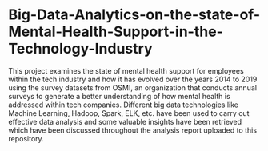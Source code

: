 # Big-Data-Analytics-on-the-state-of-Mental-Health-Support-in-the-Technology-Industry
This project examines the state of mental health support for employees within the tech industry and how it has evolved over the years 2014 to 2019 using the survey datasets from OSMI, an organization that conducts annual surveys to generate a better understanding of how mental health is addressed within tech companies.
Different big data technologies like Machine Learning, Hadoop, Spark, ELK, etc. have been used to carry out effective data analysis and some valuable insights have been retrieved which have been discussed throughout the analysis report uploaded to this repository. 
